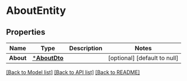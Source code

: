 # AboutEntity

## Properties
Name | Type | Description | Notes
------------ | ------------- | ------------- | -------------
**About** | [***AboutDto**](AboutDTO.md) |  | [optional] [default to null]

[[Back to Model list]](../pkg/nifi/README.md#documentation-for-models) [[Back to API list]](../pkg/nifi/README.md#documentation-for-api-endpoints) [[Back to README]](../pkg/nifi/README.md)


